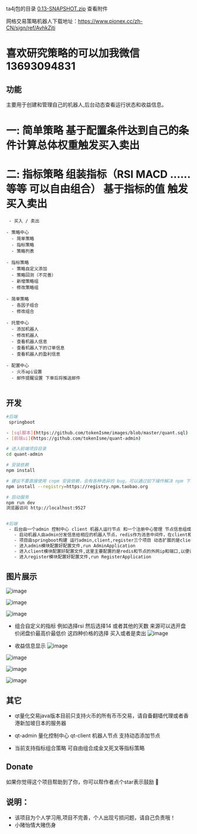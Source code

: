 
ta4j包的目录 [0.13-SNAPSHOT.zip](https://github.com/yangyangchu1992/quant4j/files/5718998/0.13-SNAPSHOT.zip)
查看附件

网格交易策略机器人下载地址：https://www.pionex.cc/zh-CN/sign/ref/AvhkZjti

# 喜欢研究策略的可以加我微信 13693094831
## 功能
 主要用于创建和管理自己的机器人,后台动态查看运行状态和收益信息。 
# 一: 简单策略 基于配置条件达到自己的条件计算总体权重触发买入卖出
# 二: 指标策略 组装指标（RSI MACD ......等等 可以自由组合） 基于指标的值 触发买入卖出
```
 - 买入 / 卖出

- 策略中心
  - 简单策略
  - 指标策略
  - 策略列表

- 指标策略
  - 策略自定义添加
  - 策略回测（不完善）
  - 新增策略组
  - 修改策略组

- 简单策略
  - 各因子组合
  - 修改组合

- 托管中心
  - 添加机器人
  - 修改机器人
  - 查看机器人信息
  - 查看机器人下的订单信息
  - 查看机器人的盈利信息

- 配置中心
  - 火币api设置
  - 邮件提醒设置 下单后将推送邮件


```

## 开发

```bash
#后端
 springboot 

- [sql脚本](https://github.com/tokenIsme/images/blob/master/quant.sql)
- [前端ui](https://github.com/tokenIsme/quant-admin)

# 进入前端项目目录
cd quant-admin

# 安装依赖
npm install

# 建议不要直接使用 cnpm 安装依赖，会有各种诡异的 bug。可以通过如下操作解决 npm 下载速度慢的问题
npm install --registry=https://registry.npm.taobao.org

# 启动服务
npm run dev   
浏览器访问 http://localhost:9527


#后端
 - 后台由一个admin 控制中心 client 机器人运行节点 和一个注册中心管理 节点信息组成
   - 启动机器人由admin分发信息给相应的机器人节点，redis作为消息中间件，在client和admin之间传递信息。
   - 项目由springboot构建 运行admin,client,register三个项目 动态扩展的是client节点。
   - 进入admin模块配置好配置文件,run AdminApplication
   - 进入client模块配置好配置文件,这里主要配置的是redis和节点的外网ip和端口,以便让admin获取到节点的信息。 执行run ClientApplication
   - 进入register模块配置好配置文件,run RegisterApplication
```


## 图片展示

 ![image](https://github.com/tokenIsme/images/blob/master/1557888795(1).jpg)
 
 ![image](https://github.com/tokenIsme/images/blob/master/1557888642(1).jpg)
 
 ![image](https://github.com/tokenIsme/images/blob/master/1557888658(1).jpg)
 
 - 组合自定义的指标 例如选择rsi 然后选择14 或者其他的天数 来源可以选开盘价闭盘价最高价最低价 这四种价格的选择 买入或者是卖出
 ![image](https://github.com/tokenIsme/images/blob/master/%E5%B1%8F%E5%B9%95%E6%88%AA%E5%9B%BE(7).png)
 
 - 收益信息显示
 ![image](https://github.com/tokenIsme/images/blob/master/%E5%B1%8F%E5%B9%95%E6%88%AA%E5%9B%BE(6).png)

 ![image](https://github.com/tokenIsme/images/blob/master/1557888693(1).jpg)
 
 ![image](https://github.com/tokenIsme/images/blob/master/1557888732(1).jpg)
 
 
 ![image](https://github.com/tokenIsme/images/blob/master/1557888747(1).jpg)


## 其它
 
  - qt量化交易java版本目前只支持火币的所有币币交易，请自备翻墙代理或者香港新加坡日本的服务器

  - qt-admin 量化控制中心 qt-client 机器人节点 支持动态添加节点

  - 当前支持指标组合策略 可自由组合成金叉死叉等指标策略

## Donate

如果你觉得这个项目帮助到了你，你可以帮作者点个star表示鼓励 :tropical_drink:

## 说明：
 
  - 该项目为个人学习用,项目不完善，个人出现亏损问题，请自己负责哦！
  - 小赌怡情大赌伤身


